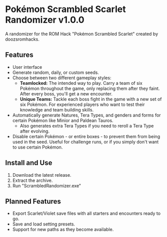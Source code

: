 # Pokémon Scrambled Scarlet Randomizer v1.0.0

A randomizer for the ROM Hack "Pokémon Scrambled Scarlet" created by doozsromhacks.

## Features
- User interface
- Generate random, daily, or custom seeds.
- Choose between two different gameplay styles:
  - **Teamlocked:** The intended way to play. Carry a team of six Pokémon throughout the game, only replacing them after they faint. After every boss, you'll get a new encounter.
  - **Unique Teams:** Tackle each boss fight in the game with a new set of six Pokémon. For experienced players who want to test their knowledge and team building skills.
- Automatically generate Natures, Tera Types, and genders and forms for certain Pokémon like Minior and Paldean Tauros.
  - Also generates extra Tera Types if you need to reroll a Tera Type after evolving.
- Disable certain Pokémon - or entire boxes - to prevent them from being used in the seed. Useful for challenge runs, or if you simply don't want to use certain Pokémon.

## Install and Use
1. Download the latest release.
2. Extract the archive.
3. Run "ScrambledRandomizer.exe"

## Planned Features
- Export Scarlet/Violet save files with all starters and encounters ready to go.
- Save and load setting presets.
- Support for new paths as they become available.

